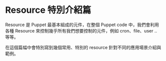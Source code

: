 # Resource 特別介紹篇

Resource 是 Puppet 最基本組成的元件，在整個 Puppet code 中，我們會利用各種 Resource 來控制幾乎所有我們想要控制的元件，例如 cron、file、user .. 等等。

在這個篇幅中會特別寫到幾個常用、特別的 resource 針對不同的應用場景介紹與範例。
